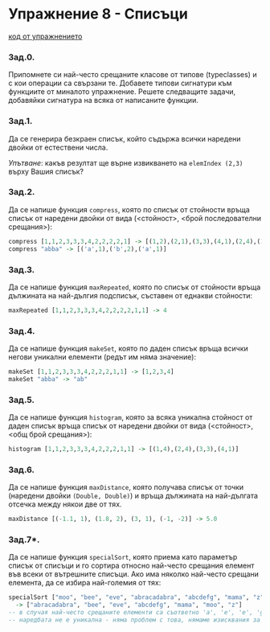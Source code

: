 # Упражнение 8 - Списъци

[код от упражнението](ex08-20241128-solutions.hs)

### Зад.0.
Припомнете си най-често срещаните класове от типове (typeclasses) и с кои операции са свързани те. Добавете типови сигнатури към функциите от миналото упражнение. Решете следващите задачи, добавяйки сигнатура на всяка от написаните функции.
### Зад.1.
Да се генерира безкраен списък, който съдържа всички наредени двойки от естествени числа.

_Упътване_: какъв резултат ще върне извикването на `elemIndex (2,3)` върху Вашия списък?
### Зад.2.
Да се напише функция `compress`, която по списък от стойности връща списък от наредени двойки от вида (<стойност>, <брой последователни срещания>):
```haskell
compress [1,1,2,3,3,3,4,2,2,2,2,1] -> [(1,2),(2,1),(3,3),(4,1),(2,4),(1,1)]
compress "abba" -> [('a',1),('b',2),('a',1)]
```
### Зад.3.
Да се напише функция `maxRepeated`, която по списък от стойности връща дължината на най-дългия подсписък, съставен от еднакви стойности:
```haskell
maxRepeated [1,1,2,3,3,3,4,2,2,2,2,1,1] -> 4
```
### Зад.4.
Да се напише функция `makeSet`, която по даден списък връща всички негови уникални елементи (редът им няма значение):
```haskell
makeSet [1,1,2,3,3,3,4,2,2,2,1,1] -> [1,2,3,4]
makeSet "abba" -> "ab"
```
### Зад.5.
Да се напише функция `histogram`, която за всяка уникална стойност от даден списък връща списък от наредени двойки от вида (<стойност>, <общ брой срещания>):
```haskell
histogram [1,1,2,3,3,3,4,2,2,2,1,1] -> [(1,4),(2,4),(3,3),(4,1)]
```
### Зад.6.
Да се напише функция `maxDistance`, която получава списък от точки (наредени двойки `(Double, Double)`) и връща дължината на най-дългата отсечка между някои две от тях.
```haskell
maxDistance [(-1.1, 1), (1.8, 2), (3, 1), (-1, -2)] -> 5.0
```
### Зад.7*.
Да се напише функция `specialSort`, която приема като параметър списък от списъци и го сортира относно най-често срещания елемент във всеки от вътрешните списъци. Ако има няколко най-често срещани елемента, да се избира най-големия от тях:
```haskell
specialSort ["moo", "bee", "eve", "abracadabra", "abcdefg", "mama", "z"]
  -> ["abracadabra", "bee", "eve", "abcdefg", "mama", "moo", "z"]
-- в случая най-често срещаните елементи са съответно 'a', 'e', 'e', 'g', 'm', 'o', 'z'
-- наредбата не е уникална - няма проблем с това, нямаме изисквания за стабилност
```
